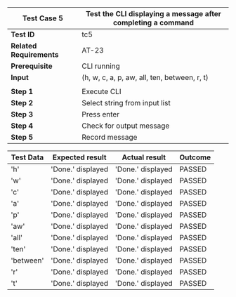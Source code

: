 | **Test Case 5** |    **Test the CLI displaying a message after completing a command** |
| --- |     --- |
| **Test ID** | tc5 |
| **Related Requirements** | AT-23 |
| **Prerequisite** | CLI running|
| **Input** | (h, w, c, a, p, aw, all, ten, between, r, t) |
| | |
| **Step 1** | Execute CLI |
| **Step 2** | Select string from input list|
| **Step 3** | Press enter|
| **Step 4** | Check for output message|
| **Step 5** | Record message|

| **Test Data** | **Expected result** | **Actual result** | **Outcome** |
| --- | --- | --- | --- |
| 'h' | 'Done.' displayed | 'Done.' displayed | PASSED |
| 'w' | 'Done.' displayed | 'Done.' displayed | PASSED |
| 'c' | 'Done.' displayed | 'Done.' displayed | PASSED |
| 'a' | 'Done.' displayed | 'Done.' displayed | PASSED |
| 'p' | 'Done.' displayed | 'Done.' displayed | PASSED |
| 'aw' | 'Done.' displayed | 'Done.' displayed | PASSED |
| 'all' | 'Done.' displayed | 'Done.' displayed | PASSED |
| 'ten' | 'Done.' displayed |'Done.' displayed | PASSED |
| 'between' | 'Done.' displayed | 'Done.' displayed | PASSED |
| 'r' | 'Done.' displayed | 'Done.' displayed | PASSED |
| 't' | 'Done.' displayed | 'Done.' displayed | PASSED |
